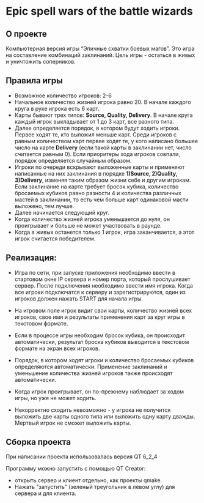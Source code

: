 # Epic spell wars of the battle wizards

## О проекте

Компьютерная версия игры “Эпичные схватки боевых магов”. 
Это игра на составление комбинаций заклинаний. Цель игры - остаться в живых и уничтожить соперников.

## Правила игры
* Возможное количество игроков: 2-6
* Начальное количество жизней игрока равно 20. В начале каждого круга в руке игрока есть 6 карт.
* Карты бывают трех типов: **Source, Quality, Delivery**. В начале круга каждый игрок выкладывает от 1 до 3 карт, все разного типа.
* Далее определяется порядок, в котором будут ходить игроки. Первее ходят те, кто выложил меньше карт. 
Среди игроков с равным количеством карт первее ходят те, у кого написано большее число на карте **Delivery** 
(если такой карты в заклинании нет, число считается равным 0). Если приоритеры хода игроков совпали,
порядок определяется случайным образом.
* Игроки по очереди вскрывают выложенные карты и применяют написанные на них заклинания в порядке
**1)Source, 2)Quality, 3)Delivery**,
изменяя таким образом жизни себе и другим игрокам. Если заклинание на карте требует бросок кубика, количество бросаемых кубиков равно 
разности 4 и количества различных мастей в заклинании, то есть чем больше карт одинаковой масти выложено, тем лучше.
* Далее начинается следующий круг.
* Когда количество жизней игрока уменьшается до нуля, он проигрывает и больше не может участвовать в раунде.
* Когда в живых останется только 1 игрок, игра заканчивается, а этот игрок считается победителем.

## Реализация:
* Игра по сети, при запуске приложения необходимо ввести в стартовом окне IP сервера и номер порта, который прослушивает сервер.
После подключения необходимо ввести имя игрока. Когда все игроки подключатся к серверу и зарегистрируются, один из игроков должен нажать START для начала игры.

* На игровом поле игрок видит свои карты, количество жизней всех игроков, свое имя и результаты применения карт за круг игры в текстовом формате.

* Если в процессе игры необходим бросок кубика, он происходит автоматически, результат броска кубиков выводится в текстовом формате на экран всех игроков.

* Порядок, в котором ходят игроки и количество бросаемых кубиков определяются автоматически. Применение заклинаний и уменьшение 
количества жизней игроков также происходят автоматически.

* Когда игрок проигрывает, он по-прежнему наблюдает за ходом игры, но уже не может ходить. 

* Некорректно сходить невозможно - у игрока не получится выложить две карты одного типа или выложить одну карту дважды. Мертвый игрок не сможет выложить карты.



## Сборка проекта
При написании проекта использовалась версия QT 6_2_4

Программу можно запустить с помощью QT Creator:
* открыть сервер и клиент отдельно, как проекты qmake.
* Нажать "запустить" (зеленый треугольник в левом углу) для сервера и для клиента.
